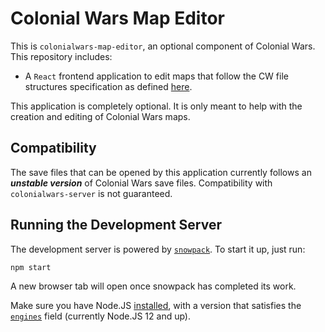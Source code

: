 # Colonial Wars Map Editor
This is ``colonialwars-map-editor``, an optional component of Colonial Wars.
This repository includes:
- A ``React`` frontend application to edit maps that follow the CW file structures
specification as defined [here](
  https://github.com/Take-Some-Bytes/specifications/blob/main/colonialwars/cw-file-structures.md
).

This application is completely optional. It is only meant to help with the creation and
editing of Colonial Wars maps.

## Compatibility
The save files that can be opened by this application currently follows an ***unstable version***
of Colonial Wars save files. Compatibility with ``colonialwars-server`` is not guaranteed.

## Running the Development Server
The development server is powered by [``snowpack``](https://npmjs.com/package/snowpack).
To start it up, just run:
```sh
npm start
```
A new browser tab will open once snowpack has completed its work.

Make sure you have Node.JS [installed](https://nodejs.org), with a version that satisfies
the [``engines``](https://github.com/Take-Some-Bytes/colonialwars-client/blob/main/package.json#L26)
field (currently Node.JS 12 and up).
